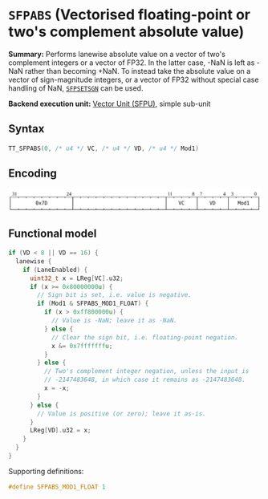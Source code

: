 # `SFPABS` (Vectorised floating-point or two's complement absolute value)

**Summary:** Performs lanewise absolute value on a vector of two's complement integers or a vector of FP32. In the latter case, -NaN is left as -NaN rather than becoming +NaN. To instead take the absolute value on a vector of sign-magnitude integers, or a vector of FP32 without special case handling of NaN, [`SFPSETSGN`](SFPSETSGN.md) can be used.

**Backend execution unit:** [Vector Unit (SFPU)](VectorUnit.md), simple sub-unit

## Syntax

```c
TT_SFPABS(0, /* u4 */ VC, /* u4 */ VD, /* u4 */ Mod1)
```

## Encoding

![](../../../Diagrams/Out/Bits32_SFPABS.svg)

## Functional model

```c
if (VD < 8 || VD == 16) {
  lanewise {
    if (LaneEnabled) {
      uint32_t x = LReg[VC].u32;
      if (x >= 0x80000000u) {
        // Sign bit is set, i.e. value is negative.
        if (Mod1 & SFPABS_MOD1_FLOAT) {
          if (x > 0xff800000u) {
            // Value is -NaN; leave it as -NaN.
          } else {
            // Clear the sign bit, i.e. floating-point negation.
            x &= 0x7fffffffu;
          }
        } else {
          // Two's complement integer negation, unless the input is
          // -2147483648, in which case it remains as -2147483648.
          x = -x;
        }
      } else {
        // Value is positive (or zero); leave it as-is.
      }
      LReg[VD].u32 = x;
    }
  }
}
```

Supporting definitions:
```c
#define SFPABS_MOD1_FLOAT 1
```
